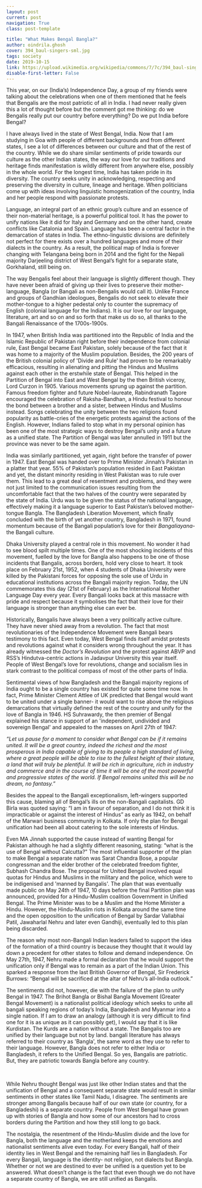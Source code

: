 ```yaml
---
layout: post
current: post
navigation: True
class: post-template

title: "What Makes Bengal Bangla?"
author: oindrila.ghosh
cover: 394_baul-singers-sml.jpg
tags: society
date: 2019-10-15
link: https://upload.wikimedia.org/wikipedia/commons/7/7c/394_baul-singers-sml.jpg
disable-first-letter: False
---
```

This year, on our (India’s) Independence Day, a group of my friends were talking
about the celebrations when one of them mentioned that he feels that Bengalis
are the most patriotic of all in India. I had never really given this a lot of
thought before but the comment got me thinking: do we Bengalis really put our
country before everything? Do we put India before Bengal?

I have always lived in the state of West Bengal, India. Now that I am studying
in Goa with people of different backgrounds and from different states, I see a
lot of differences between our culture and that of the rest of the country.
While we do share similar sentiments of pride towards our culture as the other
Indian states, the way our love for our traditions and heritage finds
manifestation is wildly different from anywhere else, possibly in the whole
world. For the longest time, India has taken pride in its diversity. The country
seeks unity in acknowledging, respecting and preserving the diversity in
culture, lineage and heritage. When politicians come up with ideas involving
linguistic homogenization of the country, India and her people respond with
passionate protests. 

Language, an integral part of an ethnic group’s culture and an essence of their
non-material heritage, is a powerful political tool. It has the power to unify
nations like it did for Italy and Germany and on the other hand, create
conflicts like Catalonia and Spain. Language has been a central factor in the
demarcation of states in India. The ethno-linguistic divisions are definitely
not perfect for there exists over a hundred languages and more of their dialects
in the country. As a result, the political map of India is forever changing with
Telangana being born in 2014 and the fight for the Nepali majority Darjeeling
district of West Bengal’s fight for a separate state, Gorkhaland, still being
on. 

The way Bengalis feel about their language is slightly different though. They
have never been afraid of giving up their lives to preserve their
mother-language, Bangla (or Bangali as non-Bengalis would call it). Unlike
France and groups of Gandhian ideologues, Bengalis do not seek to elevate their
mother-tongue to a higher pedestal only to counter the supremacy of English
(colonial language for the Indians). It is our love for our language,
literature, art and so on and so forth that make us do so, all thanks to the
Bangali Renaissance of the 1700s-1900s. 

In 1947, when British India was partitioned into the Republic of India and the
Islamic Republic of Pakistan right before their independence from colonial rule,
East Bengal became East Pakistan, solely because of the fact that it was home to
a majority of the Muslim population. Besides, the 200 years of the British
colonial policy of 'Divide and Rule' had proven to be remarkably efficacious,
resulting in alienating and pitting the Hindus and Muslims against each other in
the erstwhile state of Bengal. This helped in the Partition of Bengal into East
and West Bengal by the then British viceroy, Lord Curzon in 1905. Various
movements sprung up against the partition. Famous freedom fighter and future
Nobel-laureate, Rabindranath Tagore encouraged the celebration of
Raksha-Bandhan, a Hindu festival to honour the bond between a brother and a
sister, between Hindus and Muslims instead. Songs celebrating the unity between
the two religions found popularity as battle-cries of the energetic protests
against the actions of the English. However, Indians failed to stop what in my
personal opinion has been one of the most strategic ways to destroy Bengal’s
unity and a future as a unified state. The Partition of Bengal was later
annulled in 1911 but the province was never to be the same again.

India was similarly partitioned, yet again, right before the transfer of power
in 1947. East Bengal was handed over to Prime Minister Jinnah’s Pakistan in a
platter that year. 55% of Pakistan’s population resided in East Pakistan and
yet, the distant minority residing in West Pakistan was to rule over them. This
lead to a great deal of resentment and problems, and they were not just limited
to the communication issues resulting from the uncomfortable fact that the two
halves of the country were separated by the state of India. Urdu was to be given
the status of the national language, effectively making it a language superior
to East Pakistan’s beloved mother-tongue Bangla. The Bangladesh Liberation
Movement, which finally concluded with the birth of yet another country,
Bangladesh in 1971, found momentum because of the Bangali population’s love for
their *Bangaliayana*- the Bangali culture.

Dhaka University played a central role in this movement. No wonder it had to see
blood spilt multiple times. One of the most shocking incidents of this movement,
fuelled by the love for Bangla also happens to be one of those incidents that
Bangalis, across borders, hold very close to heart. It took place on February
21st, 1952, when 4 students of Dhaka University were killed by the Pakistani
forces for opposing the sole use of Urdu in educational institutions across the
Bangali majority region. Today, the UN commemorates this day (21st of February)
as the International Mother Language Day every year. Every Bangali looks back at
this massacre with pride and respect because it symbolises the fact that their
love for their language is stronger than anything else can ever be.   

Historically, Bangalis have always been a very politically active culture. They
have never shied away from a revolution. The fact that most revolutionaries of
the Independence Movement were Bangali bears testimony to this fact. Even today,
West Bengal finds itself amidst protests and revolutions against what it
considers wrong throughout the year. It has already witnessed the *Doctor’s
Revolution* and the protest against ABVP and RSS’s Hindutva-centric actions in
Jadavpur University this year itself. People of West Bengal’s love for
revolutions, change and socialism lies in stark contrast to the political
compass of most of the other parts of India.

Sentimental views of how Bangladesh and the Bangali majority regions of India
ought to be a single country has existed for quite some time now. In fact, Prime
Minister Clement Attlee of UK predicted that Bengal would want to be united
under a single banner- it would want to rise above the religious demarcations
that virtually defined the rest of the country and unify for the love of Bangla
in 1946. HS Suhrawardy, the then premier of Bengal explained his stance in
support of an 'independent, undivided and sovereign Bengal' and appealed to the
masses on April 27th of 1947:

*“Let us pause for a moment to consider what Bengal can be if it remains united.
It will be a great country, indeed the richest and the most prosperous in India
capable of giving to its people a high standard of living, where a great people
will be able to rise to the fullest height of their stature, a land that will
truly be plentiful. It will be rich in agriculture, rich in industry and
commerce and in the course of time it will be one of the most powerful and
progressive states of the world. If Bengal remains united this will be no dream,
no fantasy.”*

Besides the appeal to the Bangali exceptionalism, left-wingers supported this
cause, blaming all of Bengal’s ills on the non-Bangali capitalists. GD Birla was
quoted saying: “I am in favour of separation, and I do not think it is
impracticable or against the interest of Hindus” as early as 1942, on behalf of
the Marwari business community in Kolkata. If only the plan for Bengal
unification had been all about catering to the sole interests of Hindus. 

Even MA Jinnah supported the cause instead of wanting Bengal for Pakistan
although he had a slightly different reasoning, stating: “what is the use of
Bengal without Calcutta?” The most influential supporter of the plan to make
Bengal a separate nation was Sarat Chandra Bose, a popular congressman and the
elder brother of the celebrated freedom fighter, Subhash Chandra Bose. The
proposal for United Bengal involved equal quotas for Hindus and Muslims in the
military and the police, which were to be indigenised and 'manned by Bangalis'.
The plan that was eventually made public on May 24th of 1947, 10 days before the
final Partition plan was announced, provided for a Hindu-Muslim coalition
Government in Unified Bengal. The Prime Minister was to be a Muslim and the Home
Minister a Hindu. However, the Hindu-Muslim riots in Kolkata around the same
time and the open opposition to the unification of Bengal by Sardar Vallabhai
Patil, Jawaharlal Nehru and later even Gandhiji, eventually led to this plan
being discarded. 

The reason why most non-Bangali Indian leaders failed to support the idea of the
formation of a third country is because they thought that it would lay down a
precedent for other states to follow and demand independence. On May 27th, 1947,
Nehru made a formal declaration that he would support the unification only if
Bengal was to remain as a part of the Indian Union. This sparked a response from
the last British Governor of Bengal, Sir Frederick Burrows: “Bengal will be
sacrificed at the altar of Nehru’s all-India outlook.” 

The sentiments did not, however, die with the failure of the plan to unify
Bengal in 1947. The Brihot Bangla or Bishal Bangla Movement (Greater Bengal
Movement) is a nationalist political ideology which seeks to unite all bangali
speaking regions of today’s India, Bangladesh and Myanmar into a single nation.
If I am to draw an analogy (although it is very difficult to find one for it is
as unique as it can possibly get), I would say that it is like Kurdistan. The
Kurds are a nation without a state. The Bangalis too are unified by their
language but not by land. bangali literature has always referred to their
country as 'Bangla', the same word as they use to refer to their language.
However, Bangla does not refer to either India or Bangladesh, it refers to the
Unified Bengal. So yes, Bangalis are patriotic. But, they are patriotic towards
Bangla before any country.

 

While Nehru thought Bengal was just like other Indian states and that the
unification of Bengal and a consequent separate state would result in similar
sentiments in other states like Tamil Nadu, I disagree. The sentiments are
stronger among Bangalis because half of our own state (or country, for a
Bangladeshi) is a separate country. People from West Bengal have grown up with
stories of Bangla and how some of our ancestors had to cross borders during the
Partition and how they still long to go back.

The nostalgia, the resentment of the Hindu-Muslim divide and the love for
Bangla, both the language and the motherland keeps the emotions and nationalist
sentiments alive even today. For every Bangali, half of their identity lies in
West Bengal and the remaining half lies in Bangladesh. For every Bangali,
language is the identity- not religion, not dialects but Bangla. Whether or not
we are destined to ever be unified is a question yet to be answered. What
doesn’t change is the fact that even though we do not have a separate country of
Bangla, we are still unified as Bangalis.
